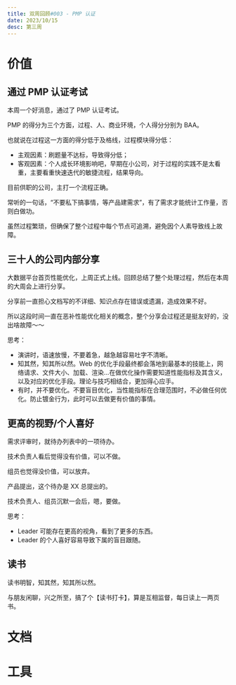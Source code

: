 ```yaml
---
title: 双周回顾#003 - PMP 认证
date: 2023/10/15
desc: 第三周
---
```


# 价值

## 通过 PMP 认证考试

本周一个好消息，通过了 PMP 认证考试。

PMP 的得分为三个方面，过程、人、商业环境，个人得分分别为 BAA。

也就说在过程这一方面的得分低于及格线，过程模块得分低：

- 主观因素：刷题量不达标，导致得分低；
- 客观因素：个人成长环境影响吧，早期在小公司，对于过程的实践不是太看重，主要看重快速迭代的敏捷流程，结果导向。

目前供职的公司，主打一个流程正确。

常听的一句话，“不要私下搞事情，等产品建需求”，有了需求才能统计工作量，否则白做功。

虽然过程繁琐，但确保了整个过程中每个节点可追溯，避免因个人素导致线上故障。

## 三十人的公司内部分享

大数据平台首页性能优化，上周正式上线。回顾总结了整个处理过程，然后在本周的大周会上进行分享。

分享前一直担心文档写的不详细、知识点存在错误或遗漏，造成效果不好。

所以这段时间一直在恶补性能优化相关的概念，整个分享会过程还是挺友好的，没出啥故障～～

思考：

- 演讲时，语速放慢，不要着急，越急越容易吐字不清晰。
- 知其然，知其所以然。Web 的优化手段最终都会落地到最基本的技能上，网络请求、文件大小、加载、渲染...在做优化操作需要知道性能指标及其含义，以及对应的优化手段。理论与技巧相结合，更加得心应手。
- 有时，并不要优化。不要盲目优化，当性能指标在合理范围时，不必做任何优化。防止镀金行为，此时可以去做更有价值的事情。

## 更高的视野/个人喜好

需求评审时，就待办列表中的一项待办。

技术负责人看后觉得没有价值，可以不做。

组员也觉得没价值，可以放弃。

产品提出，这个待办是 XX 总提出的。

技术负责人、组员沉默一会后，嗯，要做。

思考：

- Leader 可能存在更高的视角，看到了更多的东西。
- Leader 的个人喜好容易导致下属的盲目跟随。

## 读书

读书明智，知其然，知其所以然。

与朋友闲聊，兴之所至，搞了个【读书打卡】，算是互相监督，每日读上一两页书。

# 文档

# 工具
